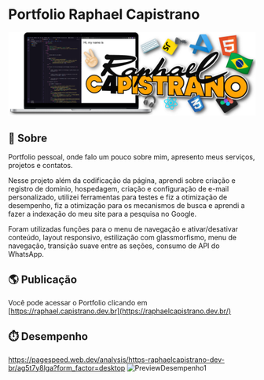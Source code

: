 # Portfolio Raphael Capistrano
<a href="https://raphaelcapistrano.dev.br/">
<img src="https://github.com/C4PISTRANO/Portfolio/blob/main/src/img/BannerRaphaelCapistrano.png">
</a>

## :memo: Sobre 
Portfolio pessoal, onde falo um pouco sobre mim, apresento meus serviços, projetos e contatos.

Nesse projeto além da codificação da página, aprendi sobre criação e registro de domínio, hospedagem, 
criação e configuração de e-mail personalizado, utilizei ferramentas para testes e fiz a otimização de desempenho, 
fiz a otimização para os mecanismos de busca e aprendi a fazer a indexação do meu site para a pesquisa no Google.

Foram utilizadas funções para o menu de navegação e ativar/desativar conteúdo, layout
responsivo, estilização com glassmorfismo, menu de navegação, transição suave entre
as seções, consumo de API do WhatsApp.

## :earth_americas: Publicação

Você pode acessar o Portfolio clicando em [https://raphael.capistrano.dev.br](https://raphaelcapistrano.dev.br/)

## :stopwatch: Desempenho
https://pagespeed.web.dev/analysis/https-raphaelcapistrano-dev-br/ag5t7y8lga?form_factor=desktop
![PreviewDesempenho1](https://github.com/C4PISTRANO/Portfolio/assets/80759812/4960bd65-d96d-45f6-9189-71474e777d2f)

